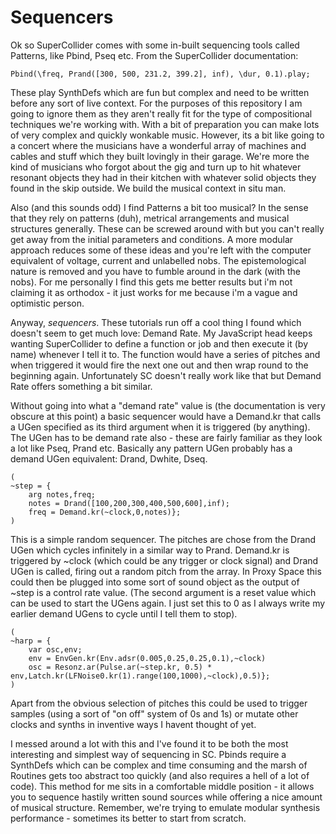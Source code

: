 # Sequencers

Ok so SuperCollider comes with some in-built sequencing tools called Patterns, like Pbind, Pseq etc.  From the SuperCollider documentation:

```
Pbind(\freq, Prand([300, 500, 231.2, 399.2], inf), \dur, 0.1).play;
```

These play SynthDefs which are fun but complex and need to be written before any sort of live context.  For the purposes of this repository I am going to ignore them as they aren't really fit for the type of compositional techniques we're working with.  With a bit of preparation you can make lots of very complex and quickly wonkable music.  However, its a bit like going to a concert where the musicians have a wonderful array of machines and cables and stuff which they built lovingly in their garage.  We're more the kind of musicians who forgot about the gig and turn up to hit whatever resonant objects they had in their kitchen with whatever solid objects they found in the skip outside.  We build the musical context in situ man.

Also (and this sounds odd) I find Patterns a bit too musical? In the sense that they rely on patterns (duh), metrical arrangements and musical structures generally.  These can be screwed around with but you can't really get away from the initial parameters and conditions.  A more modular approach reduces some of these ideas and you're left with the computer equivalent of voltage, current and unlabelled nobs.  The epistemological nature is removed and you have to fumble around in the dark (with the nobs).  For me personally I find this gets me better results but i'm not claiming it as orthodox - it just works for me because i'm a vague and optimistic person.

Anyway, *sequencers*.  These tutorials run off a cool thing I found which doesn't seem to get much love: Demand Rate.  My JavaScript head keeps wanting SuperCollider to define a function or job and then execute it (by name) whenever I tell it to.  The function would have a series of pitches and when triggered it would fire the next one out and then wrap round to the beginning again.  Unfortunately SC doesn't really work like that but Demand Rate offers something a bit similar.

Without going into what a "demand rate" value is (the documentation is very obscure at this point) a basic sequencer would have a Demand.kr that calls a UGen specified as its third argument when it is triggered (by anything).  The UGen has to be demand rate also - these are fairly familiar as they look a lot like Pseq, Prand etc.  Basically any pattern UGen probably has a demand UGen equivalent: Drand, Dwhite, Dseq.

```
(  
~step = {  
	arg notes,freq;  
	notes = Drand([100,200,300,400,500,600],inf);  
	freq = Demand.kr(~clock,0,notes)};  
)
```

This is a simple random sequencer.  The pitches are chose from the Drand UGen which cycles infinitely in a similar way to Prand.  Demand.kr is triggered by ~clock (which could be any trigger or clock signal) and Drand UGen is called, firing out a random pitch from the array.  In Proxy Space this could then be plugged into some sort of sound object as the output of ~step is a control rate value.  (The second argument is a reset value which can be used to start the UGens again.  I just set this to 0 as I always write my earlier demand UGens to cycle until I tell them to stop).

```
(
~harp = {
	var osc,env;
	env = EnvGen.kr(Env.adsr(0.005,0.25,0.25,0.1),~clock)
	osc = Resonz.ar(Pulse.ar(~step.kr, 0.5) * env,Latch.kr(LFNoise0.kr(1).range(100,1000),~clock),0.5)};
)
```

Apart from the obvious selection of pitches this could be used to trigger samples (using a sort of "on off" system of 0s and 1s) or mutate other clocks and synths in inventive ways I havent thought of yet.

I messed around a lot with this and I've found it to be both the most interesting and simplest way of sequencing in SC.  Pbinds require a SynthDefs which can be complex and time consuming and the marsh of Routines gets too abstract too quickly (and also requires a hell of a lot of code).  This method for me sits in a comfortable middle position - it allows you to sequence hastily written sound sources while offering a nice amount of musical structure.  Remember, we're trying to emulate modular synthesis performance - sometimes its better to start from scratch.



